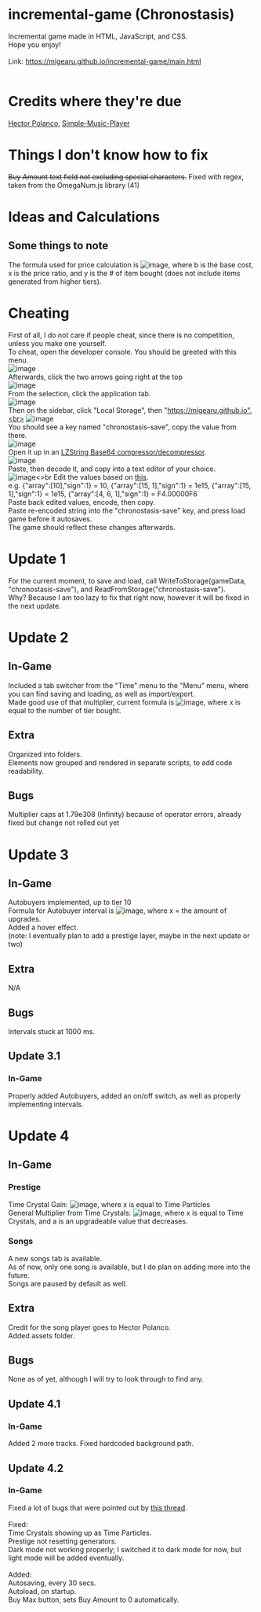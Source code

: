 # incremental-game (Chronostasis)
Incremental game made in HTML, JavaScript, and CSS.<br>
Hope you enjoy!<br><br>
Link: https://migearu.github.io/incremental-game/main.html<br><br>
# Credits where they're due
[Hector Polanco](https://github.com/hecpolanco), [Simple-Music-Player](https://github.com/hecpolanco/Simple-Music-Player)
# Things I don't know how to fix
~~Buy Amount text field not excluding special characters.~~ Fixed with regex, taken from the OmegaNum.js library (41)
# Ideas and Calculations
## Some things to note
The formula used for price calculation is ![image](https://user-images.githubusercontent.com/75057913/147889111-d0267914-cfa7-427c-ab93-78ba5e7d45ee.png), where b is the base cost, x is the price ratio, and y is the # of item bought (does not include items generated from higher tiers).
# Cheating
First of all, I do not care if people cheat, since there is no competition, unless you make one yourself.<br>
To cheat, open the developer console. You should be greeted with this menu.<br>
![image](https://user-images.githubusercontent.com/75057913/148883543-8dda1b42-e808-4f10-886f-334116270c9a.png)<br>
Afterwards, click the two arrows going right at the top<br>
![image](https://user-images.githubusercontent.com/75057913/148883626-99502f1e-babc-47ab-9e2f-b1e003518451.png)<br>
From the selection, click the application tab.<br>
![image](https://user-images.githubusercontent.com/75057913/148883856-e544fb0b-700c-432b-99fd-be841ecacb57.png)<br>
Then on the sidebar, click "Local Storage", then "https://migearu.github.io".<br>
![image](https://user-images.githubusercontent.com/75057913/148884066-4e12b358-a326-4a39-ab2a-50e9502641ab.png)<br>
You should see a key named "chronostasis-save", copy the value from there.<br>
![image](https://user-images.githubusercontent.com/75057913/148884166-3e57ddb5-13fe-476c-bf94-39118201ea0d.png)<br>
Open it up in an [LZString Base64 compressor/decompressor](https://codepen.io/Holy-Fire/pen/VNRZme).<br>
![image](https://user-images.githubusercontent.com/75057913/148884336-e5508128-afa0-4092-8823-5cbfce54d23a.png)<br>
Paste, then decode it, and copy into a text editor of your choice.<br>
![image](https://user-images.githubusercontent.com/75057913/148885092-7da09d4a-5f56-4896-b33c-f7acbc0c735d.png)<>br
Edit the values based on [this](https://naruyoko.github.io/OmegaNum.js/docs.html#p.array).<br>
e.g. {"array":\[10\],"sign":1} = 10, {"array":\[15, 1\],"sign":1} = 1e15, {"array":\[15, 1\],"sign":1} = 1e15, {"array":\[4, 6, 1\],"sign":1} = F4.00000F6<br>
Paste back edited values, encode, then copy.<br>
Paste re-encoded string into the "chronostasis-save" key, and press load game before it autosaves.<br>
The game should reflect these changes afterwards.
# Update 1
For the current moment, to save and load, call WriteToStorage(gameData, "chronostasis-save"), and ReadFromStorage("chronostasis-save").<br>
Why? Because I am too lazy to fix that right now, however it will be fixed in the next update.
# Update 2
## In-Game
Included a tab switcher from the "Time" menu to the "Menu" menu, where you can find saving and loading, as well as import/export.<br>
Made good use of that multiplier, current formula is ![image](https://user-images.githubusercontent.com/75057913/147837039-439b5cda-ba91-45b1-8bba-294d30a8bad3.png), where x is equal to the number of tier bought.<br>
## Extra
Organized into folders.<br>
Elements now grouped and rendered in separate scripts, to add code readability.
## Bugs
Multiplier caps at 1.79e308 (Infinity) because of operator errors, already fixed but change not rolled out yet
# Update 3
## In-Game
Autobuyers implemented, up to tier 10<br>
Formula for Autobuyer interval is ![image](https://user-images.githubusercontent.com/75057913/147888930-5db39eff-8b23-4253-b19a-8481846d70ed.png), where x = the amount of upgrades.<br>
Added a hover effect.<br>
(note: I eventually plan to add a prestige layer, maybe in the next update or two)
## Extra
N/A
## Bugs
Intervals stuck at 1000 ms.
## Update 3.1
### In-Game
Properly added Autobuyers, added an on/off switch, as well as properly implementing intervals.
# Update 4
## In-Game
### Prestige
Time Crystal Gain: ![image](https://user-images.githubusercontent.com/75057913/147837315-77d058ee-36c0-498b-8f9d-a8213d09af69.png), where x is equal to Time Particles<br>
General Multiplier from Time Crystals: ![image](https://user-images.githubusercontent.com/75057913/147837406-4cf22fcd-90ca-4ed9-9849-574e8a127227.png), where x is equal to Time Crystals, and a is an upgradeable value that decreases.
### Songs
A new songs tab is available.<br>
As of now, only one song is available, but I do plan on adding more into the future.<br>
Songs are paused by default as well.
## Extra
Credit for the song player goes to Hector Polanco.<br>
Added assets folder.
## Bugs
None as of yet, although I will try to look through to find any.
## Update 4.1
### In-Game
Added 2 more tracks.
Fixed hardcoded background path.
## Update 4.2
### In-Game
Fixed a lot of bugs that were pointed out by [this thread](https://www.reddit.com/r/incremental_games/comments/s0c5al/development_of_a_new_game_chronostasis/).<br>
<br>
Fixed:<br>
Time Crystals showing up as Time Particles.<br>
Prestige not resetting generators.<br>
Dark mode not working properly; I switched it to dark mode for now, but light mode will be added eventually.<br>
<br>
Added:<br>
Autosaving, every 30 secs.<br>
Autoload, on startup.<br>
Buy Max button, sets Buy Amount to 0 automatically.
